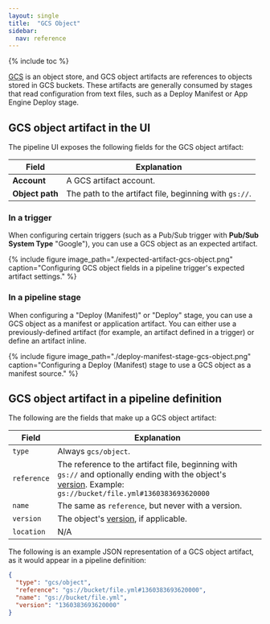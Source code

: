 ```yaml
---
layout: single
title:  "GCS Object"
sidebar:
  nav: reference
---
```


{% include toc %}

[GCS](https://cloud.google.com/storage/) is an object store, and GCS object
artifacts are references to objects stored in GCS buckets. These artifacts are
generally consumed by stages that read configuration from text files, such as a
Deploy Manifest or App Engine Deploy stage.

## GCS object artifact in the UI

The pipeline UI exposes the following fields for the GCS object artifact:

<table>
  <thead>
    <tr>
      <th>Field</th>
      <th>Explanation</th>
    </tr>
  </thead>
  <tbody>
    <tr>
      <td><strong>Account</strong></td>
      <td>A GCS artifact account.</td>
    </tr>
    <tr>
      <td><strong>Object path</strong></td>
      <td>The path to the artifact file, beginning with <code>gs://</code>.</td>
    </tr>
  </tbody>
</table>

### In a trigger

When configuring certain triggers (such as a Pub/Sub trigger with __Pub/Sub
System Type__ "Google"), you can use a GCS object as an expected artifact.

{%
  include
  figure
  image_path="./expected-artifact-gcs-object.png"
  caption="Configuring GCS object fields in a pipeline trigger's expected
           artifact settings."
%}

### In a pipeline stage

When configuring a "Deploy (Manifest)" or "Deploy" stage, you can use a GCS
object as a manifest or application artifact. You can either use a
previously-defined artifact (for example, an artifact defined in a trigger) or
define an artifact inline.

{%
  include
  figure
  image_path="./deploy-manifest-stage-gcs-object.png"
  caption="Configuring a Deploy (Manifest) stage to use a GCS object as a
           manifest source."
%}

## GCS object artifact in a pipeline definition

The following are the fields that make up a GCS object artifact:

| Field | Explanation |
|-|-----------|
| `type` | Always `gcs/object`. |
| `reference` | The reference to the artifact file, beginning with `gs://` and optionally ending with the object's [version](https://cloud.google.com/storage/docs/gsutil/addlhelp/ObjectVersioningandConcurrencyControl). Example: `gs://bucket/file.yml#1360383693620000` |
| `name` | The same as `reference`, but never with a version. |
| `version` | The object's [version](https://cloud.google.com/storage/docs/gsutil/addlhelp/ObjectVersioningandConcurrencyControl), if applicable. |
| `location` | N/A |

The following is an example JSON representation of a GCS object artifact, as it
would appear in a pipeline definition:

```json
{
  "type": "gcs/object",
  "reference": "gs://bucket/file.yml#1360383693620000",
  "name": "gs://bucket/file.yml",
  "version": "1360383693620000"
}
```
